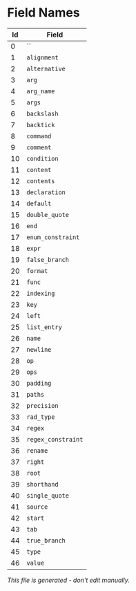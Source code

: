 # Field Names

|  Id | Field                                    |
|-----|------------------------------------------|
|   0 | ``                                       |
|   1 | `alignment`                              |
|   2 | `alternative`                            |
|   3 | `arg`                                    |
|   4 | `arg_name`                               |
|   5 | `args`                                   |
|   6 | `backslash`                              |
|   7 | `backtick`                               |
|   8 | `command`                                |
|   9 | `comment`                                |
|  10 | `condition`                              |
|  11 | `content`                                |
|  12 | `contents`                               |
|  13 | `declaration`                            |
|  14 | `default`                                |
|  15 | `double_quote`                           |
|  16 | `end`                                    |
|  17 | `enum_constraint`                        |
|  18 | `expr`                                   |
|  19 | `false_branch`                           |
|  20 | `format`                                 |
|  21 | `func`                                   |
|  22 | `indexing`                               |
|  23 | `key`                                    |
|  24 | `left`                                   |
|  25 | `list_entry`                             |
|  26 | `name`                                   |
|  27 | `newline`                                |
|  28 | `op`                                     |
|  29 | `ops`                                    |
|  30 | `padding`                                |
|  31 | `paths`                                  |
|  32 | `precision`                              |
|  33 | `rad_type`                               |
|  34 | `regex`                                  |
|  35 | `regex_constraint`                       |
|  36 | `rename`                                 |
|  37 | `right`                                  |
|  38 | `root`                                   |
|  39 | `shorthand`                              |
|  40 | `single_quote`                           |
|  41 | `source`                                 |
|  42 | `start`                                  |
|  43 | `tab`                                    |
|  44 | `true_branch`                            |
|  45 | `type`                                   |
|  46 | `value`                                  |

*This file is generated - don't edit manually.*
